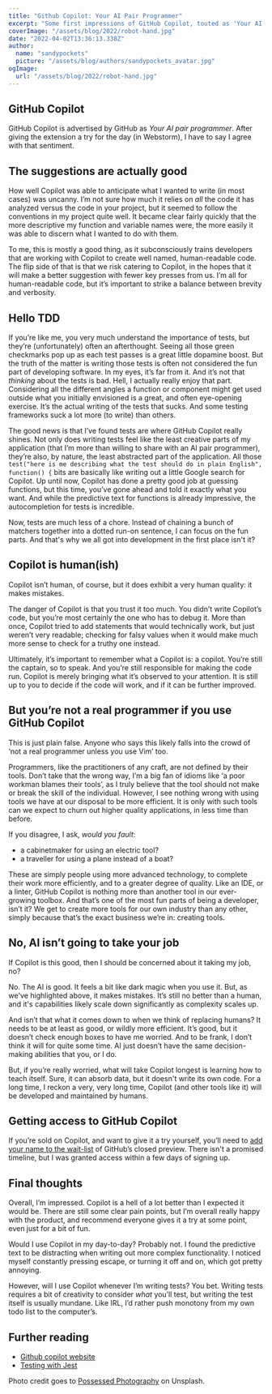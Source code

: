```yaml
---
title: "Github Copilot: Your AI Pair Programmer"
excerpt: "Some first impressions of GitHub Copilot, touted as 'Your AI pair programmer'. How well Copilot is able to anticipate what I want to write (in most cases) is uncanny."
coverImage: "/assets/blog/2022/robot-hand.jpg"
date: "2022-04-02T13:36:13.338Z"
author:
  name: "sandypockets"
  picture: "/assets/blog/authors/sandypockets_avatar.jpg"
ogImage:
  url: "/assets/blog/2022/robot-hand.jpg"
---
```


## GitHub Copilot
GitHub Copilot is advertised by GitHub as _Your AI pair programmer_. After giving the extension a try for the day (in Webstorm), I have to say I agree with that sentiment.

## The suggestions are actually good
How well Copilot was able to anticipate what I wanted to write (in most cases) was uncanny. I’m not sure how much it relies on _all_ the code it has analyzed versus the code in your project, but it seemed to follow the conventions in my project quite well. It became clear fairly quickly that the more descriptive my function and variable names were, the more easily it was able to discern what I wanted to do with them.

To me, this is mostly a good thing, as it subconsciously trains developers that are working with Copilot to create well named, human-readable code. The flip side of that is that we risk catering to Copilot, in the hopes that it will make a better suggestion with fewer key presses from us. I’m all for human-readable code, but it’s important to strike a balance between brevity and verbosity.

## Hello TDD
If you’re like me, you very much understand the importance of tests, but they’re (unfortunately) often an afterthought. Seeing all those green checkmarks pop up as each test passes is a great little dopamine boost. But the truth of the matter is writing those tests is often not considered the fun part of developing software. In my eyes, it’s far from it. And it’s not that _thinking_ about the tests is bad. Hell, I actually really enjoy that part. Considering all the different angles a function or component might get used outside what you initially envisioned is a great, and often eye-opening exercise. It’s the actual writing of the tests that sucks. And some testing frameworks suck a lot more (to write) than others.

The good news is that I’ve found tests are where GitHub Copilot really shines. Not only does writing tests feel like the least creative parts of my application (that I’m more than willing to share with an AI pair programmer), they’re also, by nature, the least abstracted part of the application. All those `test("here is me describing what the test should do in plain English", function() {` bits are basically like writing out a little Google search for Copilot. Up until now, Copilot has done a pretty good job at guessing functions, but this time, you’ve gone ahead and told it exactly what you want. And while the predictive text for functions is already impressive, the autocompletion for tests is incredible.

Now, tests are much less of a chore. Instead of chaining a bunch of matchers together into a dotted run-on sentence, I can focus on the fun parts. And that's why we all got into development in the first place isn't it?

## Copilot is human(ish)
Copilot isn’t human, of course, but it does exhibit a very human quality: it makes mistakes. 

The danger of Copilot is that you trust it too much. You didn’t write Copilot’s code, but you’re most certainly the one who has to debug it. More than once, Copilot tried to add statements that would technically work, but just weren’t very readable; checking for falsy values when it would make much more sense to check for a truthy one instead.

Ultimately, it’s important to remember what a Copilot is: a copilot. You’re still the captain, so to speak. And you’re still responsible for making the code run. Copilot is merely bringing what it’s observed to your attention. It is still up to you to decide if the code will work, and if it can be further improved.

## But you’re not a real programmer if you use GitHub Copilot
This is just plain false. Anyone who says this likely falls into the crowd of ‘not a real programmer unless you use Vim’ too. 

Programmers, like the practitioners of any craft, are not defined by their tools. Don’t take that the wrong way, I’m a big fan of idioms like ‘a poor workman blames their tools’, as I truly believe that the tool should not make or break the skill of the individual. However, I see nothing wrong with using tools we have at our disposal to be more efficient. It is only with such tools can we expect to churn out higher quality applications, in less time than before.

If you disagree, I ask, _would you fault_:
- a cabinetmaker for using an electric tool?
- a traveller for using a plane instead of a boat?

These are simply people using more advanced technology, to complete their work more efficiently, and to a greater degree of quality. Like an IDE, or a linter, GitHub Copilot is nothing more than another tool in our ever-growing toolbox. And that’s one of the most fun parts of being a developer, isn’t it? We get to create more tools for our own industry than any other, simply because that’s the exact business we’re in: creating tools.

## No, AI isn’t going to take your job
If Copilot is this good, then I should be concerned about it taking my job, no? 

No. The AI is good. It feels a bit like dark magic when you use it. But, as we've highlighted above, it makes mistakes. It’s still no better than a human, and it's capabilities likely scale down significantly as complexity scales up. 

And isn’t that what it comes down to when we think of replacing humans? It needs to be at least as good, or wildly more efficient. It’s good, but it doesn’t check enough boxes to have me worried. And to be frank, I don’t think it will for quite some time. AI just doesn’t have the same decision-making abilities that you, or I do.

But, if you’re really worried, what will take Copilot longest is learning how to teach itself. Sure, it can absorb data, but it doesn't write its own code. For a long time, I reckon a very, very long time, Copilot (and other tools like it) will be developed and maintained by humans. 

## Getting access to GitHub Copilot
If you’re sold on Copilot, and want to give it a try yourself, you’ll need to [add your name to the wait-list](https://github.com/features/copilot/signup) of GitHub’s closed preview. There isn't a promised timeline, but I was granted access within a few days of signing up. 

## Final thoughts
Overall, I’m impressed. Copilot is a hell of a lot better than I expected it would be. There are still some clear pain points, but I’m overall really happy with the product, and recommend everyone gives it a try at some point, even just for a bit of fun.

Would I use Copilot in my day-to-day? Probably not. I found the predictive text to be distracting when writing out more complex functionality. I noticed myself constantly pressing escape, or turning it off and on, which got pretty annoying. 

However, will I use Copilot whenever I’m writing tests? You bet. Writing tests requires a bit of creativity to consider _what_ you’ll test, but writing the test itself is usually mundane. Like IRL, I’d rather push monotony from my own todo list to the computer’s.

## Further reading
- [Github copilot website](https://copilot.github.com/)
- [Testing with Jest](https://jestjs.io/)

Photo credit goes to [Possessed Photography](https://unsplash.com/@possessedphotography?utm_source=unsplash&utm_medium=referral&utm_content=creditCopyText) on Unsplash.